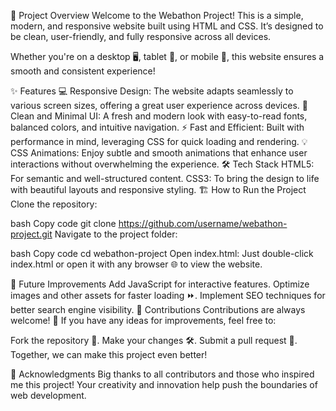 🚀 Project Overview
Welcome to the Webathon Project! This is a simple, modern, and responsive website built using HTML and CSS. It’s designed to be clean, user-friendly, and fully responsive across all devices.

Whether you're on a desktop 🖥️, tablet 📱, or mobile 📲, this website ensures a smooth and consistent experience!

✨ Features
💻 Responsive Design: The website adapts seamlessly to various screen sizes, offering a great user experience across devices.
🎨 Clean and Minimal UI: A fresh and modern look with easy-to-read fonts, balanced colors, and intuitive navigation.
⚡ Fast and Efficient: Built with performance in mind, leveraging CSS for quick loading and rendering.
💡 CSS Animations: Enjoy subtle and smooth animations that enhance user interactions without overwhelming the experience.
🛠️ Tech Stack
HTML5: For semantic and well-structured content.
CSS3: To bring the design to life with beautiful layouts and responsive styling.
🏗️ How to Run the Project
Clone the repository:

bash
Copy code
git clone https://github.com/username/webathon-project.git
Navigate to the project folder:

bash
Copy code
cd webathon-project
Open index.html: Just double-click index.html or open it with any browser 🌐 to view the website.


🌟 Future Improvements
Add JavaScript for interactive features.
Optimize images and other assets for faster loading ⏩.
Implement SEO techniques for better search engine visibility.
🤝 Contributions
Contributions are always welcome! 🎉 If you have any ideas for improvements, feel free to:

Fork the repository 🍴.
Make your changes 🛠️.
Submit a pull request 🤗.
Together, we can make this project even better!

🎉 Acknowledgments
Big thanks to all contributors and those who inspired me this project! Your creativity and innovation help push the boundaries of web development.

